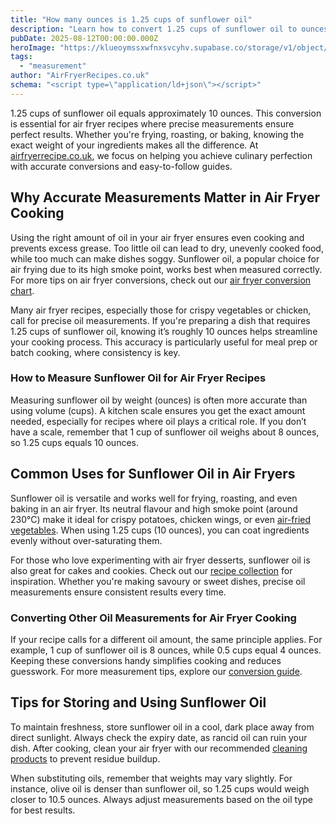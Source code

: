 ```yaml
---
title: "How many ounces is 1.25 cups of sunflower oil"
description: "Learn how to convert 1.25 cups of sunflower oil to ounces for precise air fryer cooking. Get accurate measurements in seconds!"
pubDate: 2025-08-12T00:00:00.000Z
heroImage: "https://klueoymssxwfnxsvcyhv.supabase.co/storage/v1/object/public/md/how-many-ounces-is-1-25-cups-of-sunflower-oil-7f1ebca9.webp"
tags:
  - "measurement"
author: "AirFryerRecipes.co.uk"
schema: "<script type=\"application/ld+json\"></script>"
---
```


<p>1.25 cups of sunflower oil equals approximately 10 ounces. This conversion is essential for air fryer recipes where precise measurements ensure perfect results. Whether you're frying, roasting, or baking, knowing the exact weight of your ingredients makes all the difference. At <a href=https://www.airfryerrecipe.co.uk>airfryerrecipe.co.uk</a>, we focus on helping you achieve culinary perfection with accurate conversions and easy-to-follow guides.</p>  

<h2>Why Accurate Measurements Matter in Air Fryer Cooking</h2>  
<p>Using the right amount of oil in your air fryer ensures even cooking and prevents excess grease. Too little oil can lead to dry, unevenly cooked food, while too much can make dishes soggy. Sunflower oil, a popular choice for air frying due to its high smoke point, works best when measured correctly. For more tips on air fryer conversions, check out our <a href=https://www.airfryerrecipe.co.uk/air-fryer-conversion-chart>air fryer conversion chart</a>.</p>  

<p>Many air fryer recipes, especially those for crispy vegetables or chicken, call for precise oil measurements. If you're preparing a dish that requires 1.25 cups of sunflower oil, knowing it’s roughly 10 ounces helps streamline your cooking process. This accuracy is particularly useful for meal prep or batch cooking, where consistency is key.</p>  

<h3>How to Measure Sunflower Oil for Air Fryer Recipes</h3>  
<p>Measuring sunflower oil by weight (ounces) is often more accurate than using volume (cups). A kitchen scale ensures you get the exact amount needed, especially for recipes where oil plays a critical role. If you don’t have a scale, remember that 1 cup of sunflower oil weighs about 8 ounces, so 1.25 cups equals 10 ounces.</p>  

<h2>Common Uses for Sunflower Oil in Air Fryers</h2>  
<p>Sunflower oil is versatile and works well for frying, roasting, and even baking in an air fryer. Its neutral flavour and high smoke point (around 230°C) make it ideal for crispy potatoes, chicken wings, or even <a href=https://www.airfryerrecipe.co.uk/recipe-category/vegetables>air-fried vegetables</a>. When using 1.25 cups (10 ounces), you can coat ingredients evenly without over-saturating them.</p>  

<p>For those who love experimenting with air fryer desserts, sunflower oil is also great for cakes and cookies. Check out our <a href=https://www.airfryerrecipe.co.uk/recipes>recipe collection</a> for inspiration. Whether you're making savoury or sweet dishes, precise oil measurements ensure consistent results every time.</p>  

<h3>Converting Other Oil Measurements for Air Fryer Cooking</h3>  
<p>If your recipe calls for a different oil amount, the same principle applies. For example, 1 cup of sunflower oil is 8 ounces, while 0.5 cups equal 4 ounces. Keeping these conversions handy simplifies cooking and reduces guesswork. For more measurement tips, explore our <a href=https://www.airfryerrecipe.co.uk/air-fryer-conversion-chart>conversion guide</a>.</p>  

<h2>Tips for Storing and Using Sunflower Oil</h2>  
<p>To maintain freshness, store sunflower oil in a cool, dark place away from direct sunlight. Always check the expiry date, as rancid oil can ruin your dish. After cooking, clean your air fryer with our recommended <a href=https://www.airfryerrecipe.co.uk/air-fryer-cleaner>cleaning products</a> to prevent residue buildup.</p>  

<p>When substituting oils, remember that weights may vary slightly. For instance, olive oil is denser than sunflower oil, so 1.25 cups would weigh closer to 10.5 ounces. Always adjust measurements based on the oil type for best results.</p>